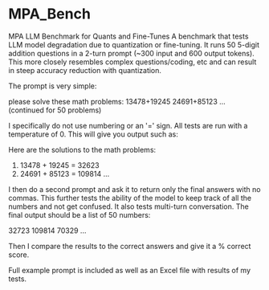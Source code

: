 # MPA_Bench
MPA LLM Benchmark for Quants and Fine-Tunes
A benchmark that tests LLM model degradation due to quantization or fine-tuning. It runs 50 5-digit addition questions in a 2-turn prompt (~300 input and 600 output tokens). This more closely resembles complex questions/coding, etc and can result in steep accuracy reduction with quantization.

The prompt is very simple:

please solve these math problems:
13478+19245
24691+85123
... (continued for 50 problems)

I specifically do not use numbering or an '=' sign. All tests are run with a temperature of 0. This will give you output such as:

Here are the solutions to the math problems:

1. 13478 + 19245 = 32623
2. 24691 + 85123 = 109814
...

I then do a second prompt and ask it to return only the final answers with no commas. This further tests the ability of the model to keep track of all the numbers and not get confused. It also tests multi-turn conversation. The final output should be a list of 50 numbers:

32723
109814
70329
...

Then I compare the results to the correct answers and give it a % correct score.

Full example prompt is included as well as an Excel file with results of my tests.
